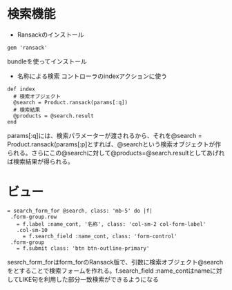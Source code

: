 # 検索機能
- Ransackのインストール
```
gem 'ransack'
```
bundleを使ってインストール

- 名称による検索
コントローラのindexアクションに使う
```
def index
  # 検索オブジェクト
  @search = Product.ransack(params[:q])
  # 検索結果
  @products = @search.result
end
 ```
 params[:q]には、検索パラメーターが渡されるから、それを@search = Product.ransack(params[:p]とすれば、@searchという検索オブジェクトが作られる。さらにこの@searchに対して@products=@search.resultとしてあげれば検索結果が得られる。
 
 # ビュー
 ```
 = search_form_for @search, class: 'mb-5' do |f|
  .form-group.row
    = f.label :name_cont, '名称', class: 'col-sm-2 col-form-label'
    .col-sm-10
      = f.search_field :name_cont, class: 'form-control'
  .form-group
    = f.submit class: 'btn btn-outline-primary'
```
sesrch_form_forはform_forのRansack版で、引数に検索オブジェクト@searchをとすることで検索フォームを作れる。f.search_field :name_contはnameに対してLIKE句を利用した部分一致検索ができるようになる
